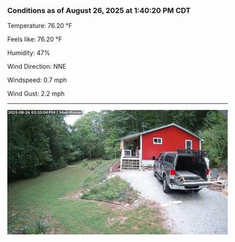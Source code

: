 ### Conditions as of August 26, 2025 at 1:40:20 PM CDT 

Temperature: 76.20 &deg;F

Feels like: 76.20 &deg;F

Humidity: 47%

Wind Direction: NNE

Windspeed: 0.7 mph

Wind Gust: 2.2 mph

---

<img src="./images/latest.jpeg"/>

